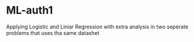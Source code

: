 # ML-auth1
Applying Logistic and Liniar Regression with extra analysis in two seperate problems that uses tha same datashet
